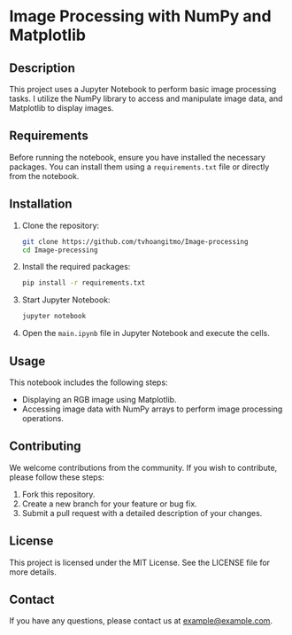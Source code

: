 # Image Processing with NumPy and Matplotlib

## Description
This project uses a Jupyter Notebook to perform basic image processing tasks. I utilize the NumPy library to access and manipulate image data, and Matplotlib to display images.

## Requirements
Before running the notebook, ensure you have installed the necessary packages. You can install them using a `requirements.txt` file or directly from the notebook.

## Installation
1. Clone the repository:
   ```bash
   git clone https://github.com/tvhoangitmo/Image-processing
   cd Image-precessing
   ```

2. Install the required packages:
   ```bash
   pip install -r requirements.txt
   ```

3. Start Jupyter Notebook:
   ```bash
   jupyter notebook
   ```

4. Open the `main.ipynb` file in Jupyter Notebook and execute the cells.

## Usage
This notebook includes the following steps:
- Displaying an RGB image using Matplotlib.
- Accessing image data with NumPy arrays to perform image processing operations.

## Contributing
We welcome contributions from the community. If you wish to contribute, please follow these steps:

1. Fork this repository.
2. Create a new branch for your feature or bug fix.
3. Submit a pull request with a detailed description of your changes.

## License
This project is licensed under the MIT License. See the LICENSE file for more details.

## Contact
If you have any questions, please contact us at example@example.com.